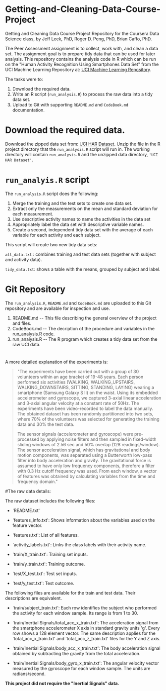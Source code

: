 Getting-and-Cleaning-Data-Course-Project
========================================

Getting and Cleaning Data Course Project Repository for the Coursera Data Science class, by Jeff Leek, PhD, Roger D. Peng, PhD, Brian Caffo, PhD.

The Peer Assessment assignment is to collect, work with, and clean a data set. The assignment goal is to prepare tidy data that can be used for later analysis. This repository contains the analysis code in R which can be run on the "Human Activity Recognition Using Smartphones Data Set" from the UCI Machine Learning Repository at: [UCI Machine Learning Repository](http://archive.ics.uci.edu/ml/datasets/Human+Activity+Recognition+Using+Smartphones).


The tasks were to:

1. Download the required data.
2. Write an R script (`run_analysis.R`) to process the raw data into a tidy data set.
3. Upload to Git with supporting `README.md` and `CodeBook.md` documentation.

# Download the required data.

Download the zipped data set from: [UCI HAR Dataset](https://d396qusza40orc.cloudfront.net/getdata%2Fprojectfiles%2FUCI%20HAR%20Dataset.zip). Unzip the file in the R project directory that the `run_analysis.R` script will run in. 
The working directory will contain `run_analysis.R` and the unzipped data directory, `'UCI HAR Dataset'`.

# `run_analyis.R` script
The `run_analysis.R` script does the following: 

1. Merge the training and the test sets to create one data set.
2. Extract only the measurements on the mean and standard deviation for each measurement.
3. Use descriptive activity names to name the activities in the data set
4. Appropriately label the data set with descriptive variable names.
5. Create a second, independent tidy data set with the average of each variable for each activity and each subject. 


This script will create two new tidy data sets:

`all_data.txt` : combines training and test data sets (together with subject and activity data).

`tidy_data.txt`: shows a table with the means, grouped by subject and label.

# Git Repository
The `run_analysis.R`, `README.md` and `CodeBook.md` are uploaded to this Git repository and are available for inspection and use.

1. README.md -- This file describing the general overview of the project and files.
2. CodeBook.md -- The decription of the procedure and variables in the run_analysis.R code.
3. run_analysis.R -- The R program which creates a tidy data set from the raw UCI data.
 
# 
A more detailed explanation of the experiments is:

> "The experiments have been carried out with a group of 30 volunteers within an age bracket of 19-48 years. Each person performed six activities (WALKING, WALKING_UPSTAIRS, WALKING_DOWNSTAIRS, SITTING, STANDING, LAYING) wearing a smartphone (Samsung Galaxy S II) on the waist. Using its embedded accelerometer and gyroscope, we captured 3-axial linear acceleration and 3-axial angular velocity at a constant rate of 50Hz. The experiments have been video-recorded to label the data manually. The obtained dataset has been randomly partitioned into two sets, where 70% of the volunteers was selected for generating the training data and 30% the test data. 
> 
> The sensor signals (accelerometer and gyroscope) were pre-processed by applying noise filters and then sampled in fixed-width sliding windows of 2.56 sec and 50% overlap (128 readings/window). The sensor acceleration signal, which has gravitational and body motion components, was separated using a Butterworth low-pass filter into body acceleration and gravity. The gravitational force is assumed to have only low frequency components, therefore a filter with 0.3 Hz cutoff frequency was used. From each window, a vector of features was obtained by calculating variables from the time and frequency domain."

#The raw data details:

The raw dataset includes the following files:

- 'README.txt'

- 'features_info.txt': Shows information about the variables used on the feature vector.

- 'features.txt': List of all features.

- 'activity_labels.txt': Links the class labels with their activity name.

- 'train/X_train.txt': Training set inputs.

- 'train/y_train.txt': Training outcome.

- 'test/X_test.txt': Test set inputs.

- 'test/y_test.txt': Test outcome.

The following files are available for the train and test data. Their descriptions are equivalent. 

- 'train/subject_train.txt': Each row identifies the subject who performed the activity for each window sample. Its range is from 1 to 30. 

- 'train/Inertial Signals/total_acc_x_train.txt': The acceleration signal from the smartphone accelerometer X axis in standard gravity units 'g'. Every row shows a 128 element vector. The same description applies for the 'total_acc_x_train.txt' and 'total_acc_z_train.txt' files for the Y and Z axis. 

- 'train/Inertial Signals/body_acc_x_train.txt': The body acceleration signal obtained by subtracting the gravity from the total acceleration. 

- 'train/Inertial Signals/body_gyro_x_train.txt': The angular velocity vector measured by the gyroscope for each window sample. The units are radians/second. 

**This project did not require the "Inertial Signals" data.**
